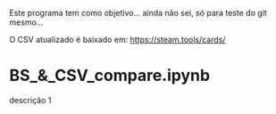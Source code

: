 Este programa tem como objetivo... ainda não sei, só para teste do git mesmo...

O CSV atualizado é baixado em: https://steam.tools/cards/


# BS_&_CSV_compare.ipynb

descrição 1

